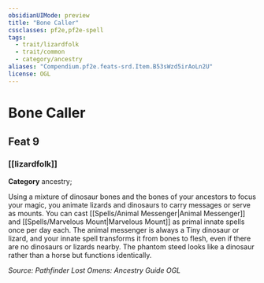 ```yaml
---
obsidianUIMode: preview
title: "Bone Caller"
cssclasses: pf2e,pf2e-spell
tags:
  - trait/lizardfolk
  - trait/common
  - category/ancestry
aliases: "Compendium.pf2e.feats-srd.Item.B53sWzd5irAoLn2U"
license: OGL
---
```

# Bone Caller
## Feat 9
### [[lizardfolk]]

**Category** ancestry; 




Using a mixture of dinosaur bones and the bones of your ancestors to focus your magic, you animate lizards and dinosaurs to carry messages or serve as mounts. You can cast [[Spells/Animal Messenger|Animal Messenger]] and [[Spells/Marvelous Mount|Marvelous Mount]] as primal innate spells once per day each. The animal messenger is always a Tiny dinosaur or lizard, and your innate spell transforms it from bones to flesh, even if there are no dinosaurs or lizards nearby. The phantom steed looks like a dinosaur rather than a horse but functions identically.

*Source: Pathfinder Lost Omens: Ancestry Guide*
*OGL*